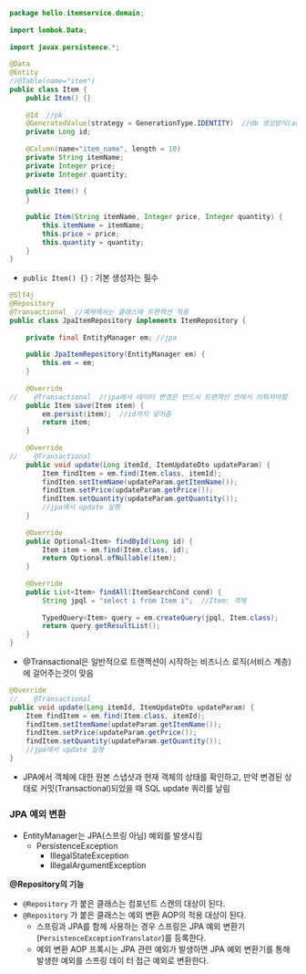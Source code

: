 ```java
package hello.itemservice.domain;  
  
import lombok.Data;  
  
import javax.persistence.*;  
  
@Data  
@Entity  
//@Table(name="item")  
public class Item {  
    public Item() {}
    
    @Id  //pk
    @GeneratedValue(strategy = GenerationType.IDENTITY)  //db 생성방식(auto increament)
    private Long id;  
  
    @Column(name="item_name", length = 10)  
    private String itemName;  
    private Integer price;  
    private Integer quantity;  
  
    public Item() {  
    }  
  
    public Item(String itemName, Integer price, Integer quantity) {  
        this.itemName = itemName;  
        this.price = price;  
        this.quantity = quantity;  
    }  
}
```
- `public Item() {}` : 기본 생성자는 필수


```java
@Slf4j  
@Repository  
@Transactional  //예제에서는 클래스에 트랜잭션 적용  
public class JpaItemRepository implements ItemRepository {  
  
    private final EntityManager em; //jpa  
  
    public JpaItemRepository(EntityManager em) {  
        this.em = em;  
    }  
  
    @Override  
//    @Transactional  //jpa에서 데이터 변경은 반드시 트랜잭션 안에서 이뤄져야함  
    public Item save(Item item) {  
        em.persist(item);  //id까지 넣어줌  
        return item;  
    }  
  
    @Override  
//    @Transactional  
    public void update(Long itemId, ItemUpdateDto updateParam) {  
        Item findItem = em.find(Item.class, itemId);  
        findItem.setItemName(updateParam.getItemName());  
        findItem.setPrice(updateParam.getPrice());  
        findItem.setQuantity(updateParam.getQuantity());  
        //jpa에서 update 실행  
    }  
  
    @Override  
    public Optional<Item> findById(Long id) {  
        Item item = em.find(Item.class, id);  
        return Optional.ofNullable(item);  
    }  
  
    @Override  
    public List<Item> findAll(ItemSearchCond cond) {  
        String jpql = "select i from Item i";  //Item: 객체  
  
        TypedQuery<Item> query = em.createQuery(jpql, Item.class);  
        return query.getResultList();  
    }  
}
```
- @Transactional은 일반적으로 트랜잭션이 시작하는 비즈니스 로직(서비스 계층)에 걸어주는것이 맞음

```java
@Override  
//    @Transactional  
public void update(Long itemId, ItemUpdateDto updateParam) {  
	Item findItem = em.find(Item.class, itemId);  
	findItem.setItemName(updateParam.getItemName());  
	findItem.setPrice(updateParam.getPrice());  
	findItem.setQuantity(updateParam.getQuantity());  
	//jpa에서 update 실행  
}
```
- JPA에서 객체에 대한 원본 스냅샷과 현재 객체의 상태를 확인하고, 만약 변경된 상태로 커밋(Transactional)되었을 때 SQL update 쿼리를 날림

### JPA 예외 변환
- EntityManager는 JPA(스프링 아님) 예외를 발생시킴
	- PersistenceException
		- IllegalStateException
		- IllegalArgumentException

**@Repository의 기능**  
- `@Repository` 가 붙은 클래스는 컴포넌트 스캔의 대상이 된다. 
- `@Repository` 가 붙은 클래스는 예외 변환 AOP의 적용 대상이 된다.
	- 스프링과 JPA를 함께 사용하는 경우 스프링은 JPA 예외 변환기(`PersistenceExceptionTranslator`)를 등록한다.  
	- 예외 변환 AOP 프록시는 JPA 관련 예외가 발생하면 JPA 예외 변환기를 통해 발생한 예외를 스프링 데이 터 접근 예외로 변환한다.